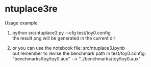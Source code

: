 # ntuplace3re

Usage example:
1. python src/ntuplace3.py --cfg test/toy0.config  
the result png will be generated in the current dir  
  
2. or you can use the notebook file: src/ntuplace3.ipynb  
but remember to revise the benchmark path in test/toy0.config: "benchmarks/toy/toy0.aux" --> "../benchmarks/toy/toy0.aux"  

